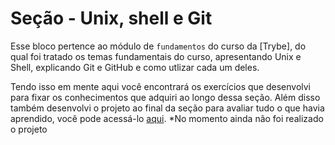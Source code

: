 # Seção - Unix, shell e Git

Esse bloco pertence ao módulo de `fundamentos` do curso da [Trybe], do qual foi tratado os temas fundamentais do curso, apresentando Unix e Shell, explicando Git e GitHub e como utlizar cada um deles.

Tendo isso em mente aqui você encontrará os exercícios que desenvolvi para fixar os conhecimentos que adquiri ao longo dessa seção. Além disso também desenvolvi o projeto ao final da seção para avaliar tudo o que havia aprendido, você pode acessá-lo [aqui](linkProjetoDaSeção). *No momento ainda não foi realizado o projeto